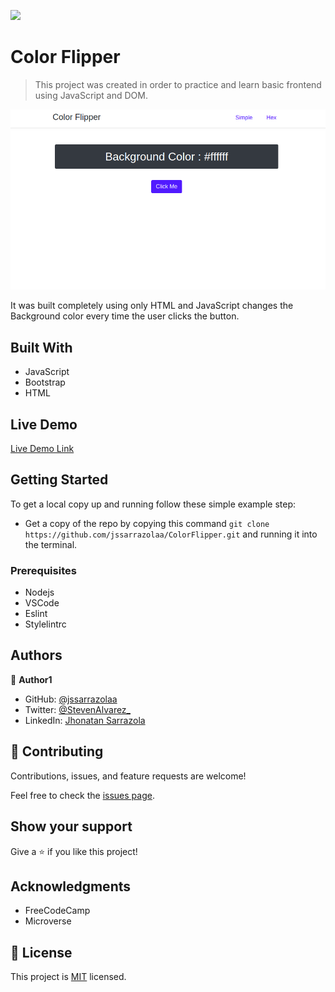![](https://img.shields.io/badge/Microverse-blueviolet)

# Color Flipper

> This project was created in order to practice and learn basic frontend using JavaScript and DOM.

![screenshot](./img/app_screenshot.png)

It was built completely using only HTML and JavaScript changes the Background color every time the user clicks the button.

## Built With

- JavaScript
- Bootstrap
- HTML

## Live Demo

[Live Demo Link](https://jssarrazolaa.github.io/ColorFlipper/)


## Getting Started

To get a local copy up and running follow these simple example step:

- Get a copy of the repo by copying this command `git clone https://github.com/jssarrazolaa/ColorFlipper.git`
and running it into the terminal. 

### Prerequisites

- Nodejs
- VSCode
- Eslint
- Stylelintrc

## Authors

👤 **Author1**

- GitHub: [@jssarrazolaa](https://github.com/jssarrazolaa)
- Twitter: [@StevenAlvarez_](https://twitter.com/StevenAlvarez_)
- LinkedIn: [Jhonatan Sarrazola](https://www.linkedin.com/in/jhonatansarrazola/)


## 🤝 Contributing

Contributions, issues, and feature requests are welcome!

Feel free to check the [issues page](https://github.com/jssarrazolaa/ColorFlipper/issues).

## Show your support

Give a ⭐️ if you like this project!

## Acknowledgments

- FreeCodeCamp
- Microverse

## 📝 License

This project is [MIT](lic.url) licensed.
